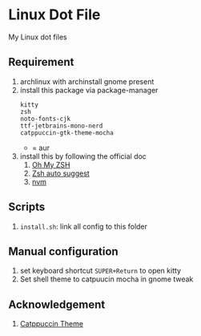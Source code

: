 # Linux Dot File

My Linux dot files

## Requirement
1. archlinux with archinstall gnome present
2. install this package via package-manager
    ```
    kitty
    zsh
    noto-fonts-cjk
    ttf-jetbrains-mono-nerd
    catppuccin-gtk-theme-mocha
    ```
    * = aur
3. install this by following the official doc
    1. [Oh My ZSH](https://ohmyz.sh/#install)
    2. [Zsh auto suggest](https://github.com/zsh-users/zsh-autosuggestions/blob/master/INSTALL.md#oh-my-zsh)
    3. [nvm](https://github.com/nvm-sh/nvm#installing-and-updating)

## Scripts
1. `install.sh`: link all config to this folder

## Manual configuration
1. set keyboard shortcut `SUPER+Return` to open kitty
1. Set shell theme to catpuucin mocha in gnome tweak

## Acknowledgement
1. [Catppuccin Theme](https://github.com/catppuccin)
